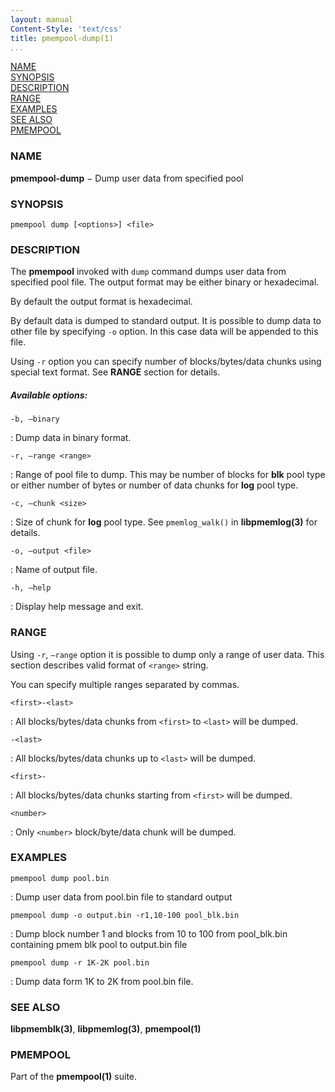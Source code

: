 ```yaml
---
layout: manual
Content-Style: 'text/css'
title: pmempool-dump(1)
...
```


[NAME](#name)<br />
[SYNOPSIS](#synopsis)<br />
[DESCRIPTION](#description)<br />
[RANGE](#range)<br />
[EXAMPLES](#examples)<br />
[SEE ALSO](#see-also)<br />
[PMEMPOOL](#pmempool)<br />


### NAME ###

**pmempool-dump** − Dump user data from specified pool

### SYNOPSIS ###

```
pmempool dump [<options>] <file>
```

### DESCRIPTION ###

The **pmempool** invoked with `dump` command dumps user data from specified pool file. The output format may be either binary or hexadecimal.

By default the output format is hexadecimal.

By default data is dumped to standard output. It is possible to dump data to other file by specifying `-o` option. In this case data will be appended to this file.

Using `-r` option you can specify number of blocks/bytes/data chunks using special text format. See **RANGE** section for details.

##### Available options: #####

`-b, –binary`

: Dump data in binary format.

`-r, –range <range>`

: Range of pool file to dump. This may be number of blocks for **blk** pool type or either number of bytes or number of data chunks for **log** pool type.

`-c, –chunk <size>`

: Size of chunk for **log** pool type. See `pmemlog_walk()` in **libpmemlog(3)** for details.

`-o, –output <file>`

: Name of output file.

`-h, –help`

: Display help message and exit.

### RANGE ###

Using `-r`, `–range` option it is possible to dump only a range of user data. This section describes valid format of `<range>` string.

You can specify multiple ranges separated by commas.

`<first>-<last>`

: All blocks/bytes/data chunks from `<first>` to `<last>` will be dumped.

`-<last>`

: All blocks/bytes/data chunks up to `<last>` will be dumped.

`<first>-`

: All blocks/bytes/data chunks starting from `<first>` will be dumped.

`<number>`

: Only `<number>` block/byte/data chunk will be dumped.

### EXAMPLES ###

`pmempool dump pool.bin`

: Dump user data from pool.bin file to standard output

`pmempool dump -o output.bin -r1,10-100 pool_blk.bin`

: Dump block number 1 and blocks from 10 to 100 from pool_blk.bin containing pmem blk pool to output.bin file

`pmempool dump -r 1K-2K pool.bin`

: Dump data form 1K to 2K from pool.bin file.


### SEE ALSO ###

**libpmemblk(3)**, **libpmemlog(3)**, **pmempool(1)**


### PMEMPOOL ###

Part of the **pmempool(1)** suite.
